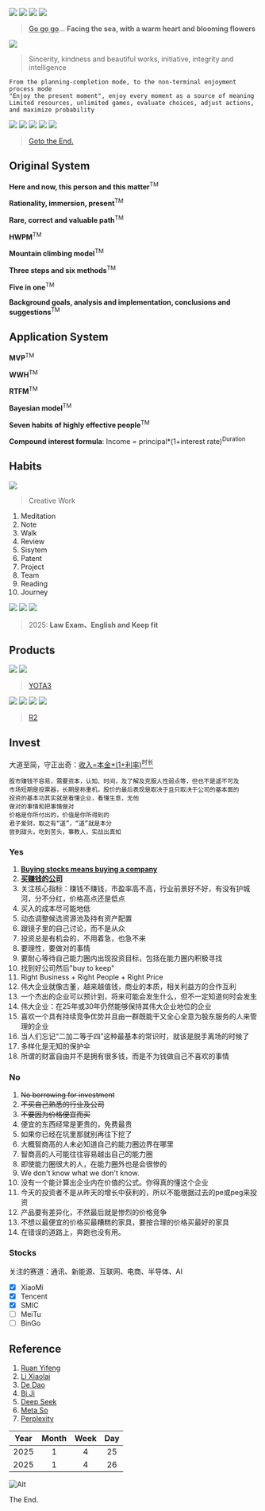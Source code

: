 
![](https://github.com/user-attachments/assets/c6829a5c-853d-41bb-921c-a7a386647362)
![](https://github.com/user-attachments/assets/8987e9bc-a61b-41ac-91a7-c993ec312fa9)
![](https://github.com/user-attachments/assets/6e529edf-a082-42c9-a312-e4f3c6e27d42)
![](https://github.com/user-attachments/assets/0bce7a8d-159a-4a21-b5a2-c60bf032f294)
> <ins>**Go go go**</ins>...  **Facing the sea, with a warm heart and blooming flowers**

![](https://github.com/user-attachments/assets/afdd44e0-6fb1-4bc0-b2b1-cd903ef7a3a6)
> Sincerity, kindness and beautiful works, initiative, integrity and intelligence

```
From the planning-completion mode, to the non-terminal enjoyment process mode
"Enjoy the present moment", enjoy every moment as a source of meaning
Limited resources, unlimited games, evaluate choices, adjust actions, and maximize probability
```

![](https://github.com/user-attachments/assets/a5ef63d1-5245-46bb-addc-251c991222cb)
![](https://github.com/user-attachments/assets/215b568c-07b0-4904-b932-9235e2a0b5fc)
![](https://github.com/user-attachments/assets/9e822374-ffe3-4be3-ac53-3784d02e14c6)
![](https://github.com/user-attachments/assets/349636b2-ce13-4ea2-bd8f-a205bbfcf1c8)
![](https://github.com/user-attachments/assets/3bc60246-8e18-42d7-8dcd-0a6ae10012b9)
> <a href="#end">Goto the End.</a>

## Original System

**Here and now, this person and this matter**<sup>TM</sup>

**Rationality, immersion, present**<sup>TM</sup>

**Rare, correct and valuable path**<sup>TM</sup>

**HWPM**<sup>TM</sup>

**Mountain climbing model**<sup>TM</sup>

**Three steps and six methods**<sup>TM</sup>

**Five in one**<sup>TM</sup>

**Background goals, analysis and implementation, conclusions and suggestions**<sup>TM</sup>

## Application System

**MVP**<sup>TM</sup>

**WWH**<sup>TM</sup>

**RTFM**<sup>TM</sup>

**Bayesian model**<sup>TM</sup>

**Seven habits of highly effective people**<sup>TM</sup>

**Compound interest formula**: Income = principal*(1+interest rate)<sup>Duration</sup>


## Habits

![](https://github.com/user-attachments/assets/a156fb7b-9bd3-41f2-83bd-ec545f0076ae)
> Creative Work

1. Meditation
2. Note
3. Walk
4. Review
5. Sisytem
6. Patent
7. Project
8. Team
9. Reading
10. Journey

![](https://github.com/user-attachments/assets/cb550379-a22c-45fa-b806-9ba1dcf23623)
![](https://github.com/user-attachments/assets/22ce74b6-5155-43a0-819a-ec4712dd36b8)
![](https://github.com/user-attachments/assets/3c58b536-7645-404d-b037-60f8473db4bf)
> 2025: **Law Exam、English and Keep fit**

## Products

![](https://github.com/user-attachments/assets/459f6e9a-c984-4e30-8870-ea6f8e2131e2)
![](https://github.com/user-attachments/assets/17f46e05-3f06-4ea2-9dbd-a803eb1401c9)
> [YOTA3](https://news.mydrivers.com/1/549/549071.htm)

![](https://github.com/user-attachments/assets/413a77e2-0629-4abb-b8fd-d0d91d87e69e)
![](https://github.com/user-attachments/assets/7d33585b-bdc7-46e4-8f94-735b2ad33823)
![](https://github.com/user-attachments/assets/28538d21-d8ba-44dc-8c2d-527ff449808f)
![](https://github.com/user-attachments/assets/d48df22e-fdc5-4c9d-9405-e5c429cdc8b0)
> [R2](https://www.smartisan.com/r2/)

## Invest

大道至简，守正出奇：<ins>收入=本金*(1+利率)<sup>时长</sup></ins>

```
股市赚钱不容易，需要资本，认知、时间，及了解及克服人性弱点等，但也不是遥不可及
市场短期是投票器，长期是称重机，股价的最后表现是取决于且只取决于公司的基本面的
投资的基本功其实就是看懂企业，看懂生意，无他
做对的事情和把事情做对
价格是你所付出的，价值是你所得到的
君子爱财，取之有“道”，“道”就是本分
尝到甜头，吃到苦头，事教人，实战出真知

```

### Yes

1. <ins>**Buying stocks means buying a company**</ins>
2. <ins>**买赚钱的公司**</ins>
3. 关注核心指标：赚钱不赚钱，市盈率高不高，行业前景好不好，有没有护城河，分不分红，价格高点还是低点
4. 买入的成本尽可能地低
5. 动态调整候选资源池及持有资产配置
6. 跟镜子里的自己讨论，而不是从众
7. 投资总是有机会的，不用着急，也急不来
8. 要理性，要做对的事情
9. 要耐心等待自己能力圈内出现投资目标，包括在能力圈内积极寻找
10. 找到好公司然后"buy to ke­ep"
11. Ri­g­ht Bu­s­i­n­e­ss + Ri­g­ht Pe­o­p­le + Ri­g­ht Pr­i­ce
12. 伟大企业就像古董，越来越值钱，商业的本质，相关利益方的合作互利
13. 一个杰出的企业可以预计到，将来可能会发生什么，但不一定知道何时会发生
14. 伟大企业：在25年或30年仍然能够保持其伟大企业地位的企业
15. 喜欢一个具有持续竞争优势并且由一群既能干又全心全意为股东服务的人来管理的企业
16. 当人们忘记“二加二等于四”这种最基本的常识时，就该是脱手离场的时候了
17. 多样化是无知的保护伞
18. 所谓的财富自由并不是拥有很多钱，而是不为钱做自己不喜欢的事情

### No

1. ~~No borrowing for investment~~
2. ~~不买自己熟悉的行业及公司~~
3. ~~不要因为价格便宜而买~~
4. 便宜的东西经常是更贵的，免费最贵
5. 如果你已经在坑里那就别再往下挖了
6. 大概智商高的人未必知道自己的能力圈边界在哪里
7. 智商高的人可能往往容易越出自己的能力圈
8. 即使能力圈很大的人，在能力圈外也是会很惨的
9. We don't kn­ow wh­at we don't kn­ow.
10. 没有一个能计算出企业内在价值的公式。你得真的懂这个企业
11. 今天的投资者不是从昨天的增长中获利的，所以不能根据过去的pe或peg来投资
12. 产品要有差异化，不然最后就是惨烈的价格竞争
13. 不想以最便宜的价格买最糟糕的家具，要按合理的价格买最好的家具
14. 在错误的道路上，奔跑也没有用。

### Stocks

关注的赛道：通讯、新能源、互联网、电商、半导体、AI

* [x] XiaoMi
* [x] Tencent
* [x] SMIC
* [ ] MeiTu
* [ ] BinGo

## Reference

1. [Ruan Yifeng](https://ruanyifeng.com/)
2. [Li Xiaolai](https://lixiaolai.com/)
3. [De Dao](https://www.dedao.cn/)
4. [Bi Ji](https://www.biji.com/)
5. [Deep Seek](https://chat.deepseek.com/)
6. [Meta So](https://metaso.cn/)
7. [Perplexity](https://www.perplexity.ai/)

| Year  | Month | Week | Day |
| ----- |  :------:  |  :------:  | :------:  |
| 2025     | 1       | 4         | 25         | 
| 2025     | 1       | 4         | 26         | 

![Alt](https://repobeats.axiom.co/api/embed/40880927eaccfed2016f6281480f99f913459f14.svg "Repobeats analytics image")

<p id="end">The End.</p>
